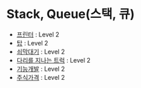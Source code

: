 # Stack, Queue(스택, 큐)

* [프린터](https://programmers.co.kr/learn/courses/30/lessons/42587) : Level 2
* [탑](https://programmers.co.kr/learn/courses/30/lessons/42588) : Level 2
* [쇠막대기](https://programmers.co.kr/learn/courses/30/lessons/42585) : Level 2
* [다리를 지나는 트럭](https://programmers.co.kr/learn/courses/30/lessons/42583) : Level 2
* [기능개발](https://programmers.co.kr/learn/courses/30/lessons/42586) : Level 2
* [주식가격](https://programmers.co.kr/learn/courses/30/lessons/42584) : Level 2